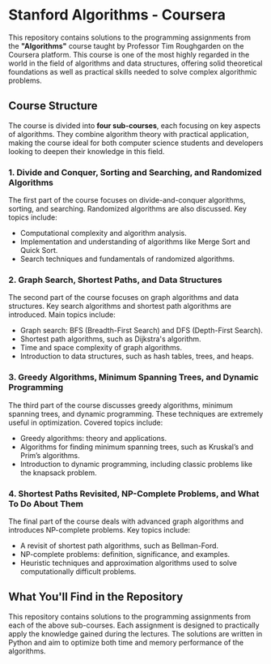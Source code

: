 # Stanford Algorithms - Coursera

This repository contains solutions to the programming assignments from the **"Algorithms"** course taught by Professor Tim Roughgarden on the Coursera platform. This course is one of the most highly regarded in the world in the field of algorithms and data structures, offering solid theoretical foundations as well as practical skills needed to solve complex algorithmic problems.

## Course Structure

The course is divided into **four sub-courses**, each focusing on key aspects of algorithms. They combine algorithm theory with practical application, making the course ideal for both computer science students and developers looking to deepen their knowledge in this field.

### 1. **Divide and Conquer, Sorting and Searching, and Randomized Algorithms**
   The first part of the course focuses on divide-and-conquer algorithms, sorting, and searching. Randomized algorithms are also discussed. Key topics include:
   - Computational complexity and algorithm analysis.
   - Implementation and understanding of algorithms like Merge Sort and Quick Sort.
   - Search techniques and fundamentals of randomized algorithms.

### 2. **Graph Search, Shortest Paths, and Data Structures**
   The second part of the course focuses on graph algorithms and data structures. Key search algorithms and shortest path algorithms are introduced. Main topics include:
   - Graph search: BFS (Breadth-First Search) and DFS (Depth-First Search).
   - Shortest path algorithms, such as Dijkstra's algorithm.
   - Time and space complexity of graph algorithms.
   - Introduction to data structures, such as hash tables, trees, and heaps.

### 3. **Greedy Algorithms, Minimum Spanning Trees, and Dynamic Programming**
   The third part of the course discusses greedy algorithms, minimum spanning trees, and dynamic programming. These techniques are extremely useful in optimization. Covered topics include:
   - Greedy algorithms: theory and applications.
   - Algorithms for finding minimum spanning trees, such as Kruskal’s and Prim’s algorithms.
   - Introduction to dynamic programming, including classic problems like the knapsack problem.

### 4. **Shortest Paths Revisited, NP-Complete Problems, and What To Do About Them**
   The final part of the course deals with advanced graph algorithms and introduces NP-complete problems. Key topics include:
   - A revisit of shortest path algorithms, such as Bellman-Ford.
   - NP-complete problems: definition, significance, and examples.
   - Heuristic techniques and approximation algorithms used to solve computationally difficult problems.

## What You'll Find in the Repository

This repository contains solutions to the programming assignments from each of the above sub-courses. Each assignment is designed to practically apply the knowledge gained during the lectures. The solutions are written in Python and aim to optimize both time and memory performance of the algorithms.